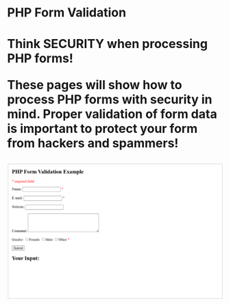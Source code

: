 <H1>PHP Form Validation<H1>

<B>Think SECURITY when processing PHP forms!</B>
<P>These pages will show how to process PHP forms with security in mind. Proper validation of form data is important to protect your form from hackers and spammers!</P>
<img src="form_validation.png" alt="form_validation_photo">

